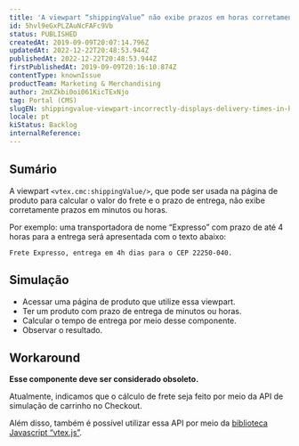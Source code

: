 ```yaml
---
title: 'A viewpart “shippingValue” não exibe prazos em horas corretamente'
id: 5hvl9eGxPLZAuNcFAFc9Vb
status: PUBLISHED
createdAt: 2019-09-09T20:07:14.796Z
updatedAt: 2022-12-22T20:48:53.944Z
publishedAt: 2022-12-22T20:48:53.944Z
firstPublishedAt: 2019-09-09T20:16:10.874Z
contentType: knownIssue
productTeam: Marketing & Merchandising
author: 2mXZkbi0oi061KicTExNjo
tag: Portal (CMS)
slugEN: shippingvalue-viewpart-incorrectly-displays-delivery-times-in-hours
locale: pt
kiStatus: Backlog
internalReference: 
---
```


## Sumário

A viewpart `<vtex.cmc:shippingValue/>`, que pode ser usada na página de produto para calcular o valor do frete e o prazo de entrega, não exibe corretamente prazos em minutos ou horas.

Por exemplo: uma transportadora de nome “Expresso” com prazo de até 4 horas para a entrega será apresentada com o texto abaixo:

`Frete Expresso, entrega em 4h dias para o CEP 22250-040.`

## Simulação

- Acessar uma  página de produto que utilize essa viewpart.
- Ter um produto com prazo de entrega de minutos ou horas.
- Calcular o tempo de entrega por meio desse componente.
- Observar o resultado.

## Workaround

__Esse componente deve ser considerado obsoleto.__

Atualmente, indicamos que o cálculo de frete seja feito por meio da API de simulação de carrinho no Checkout.

Além disso, também é possível utilizar essa API por meio da [biblioteca Javascript “vtex.js”](https://github.com/vtex/vtex.js/tree/master/docs/checkout#simulateshippingitems-postalcode-country-saleschannel-deprecated).

